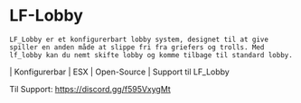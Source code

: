 # LF-Lobby
`LF_Lobby er et konfigurerbart lobby system, designet til at give spiller en anden måde at slippe fri fra griefers og trolls. Med lf_lobby kan du nemt skifte lobby og komme tilbage til standard lobby.`

| Konfigurerbar
| ESX
| Open-Source
| Support til LF_Lobby

Til Support: https://discord.gg/f595VxygMt
